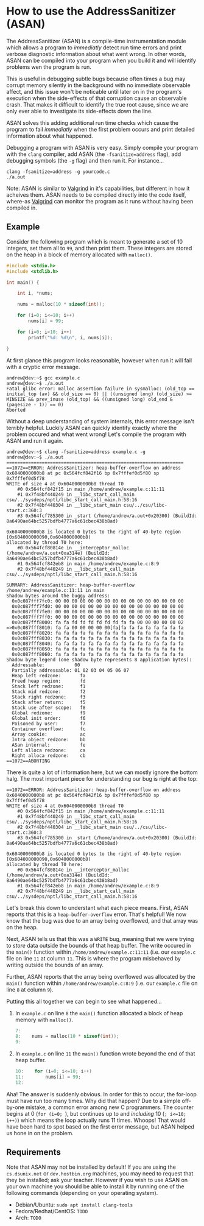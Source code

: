 # How to use the AddressSanitizer (ASAN)

The AddressSanitizer (ASAN) is a compile-time instrumentation module which allows a program to _immediatly_ detect run time errors and print verbose diagnostic information about what went wrong. In other words, ASAN can be compiled into your program when you build it and will identify problems wen the program is run.

This is useful in debugging subtle bugs because often times a bug may corrupt memory silently in the background with no immediate observable affect, and this issue won't be noticable until later on in the program's execution when the side-effects of that corruption cause an observable crash. That makes it difficult to identify the true root cause, since we are only ever able to investigate its side-effects down the line.

ASAN solves this adding additional run time checks which cause the program to fail _immediatly_ when the first problem occurs and print detailed information about what happened.

Debugging a program with ASAN is very easy.  Simply compile your program with the `clang` compiler, add ASAN (the `-fsanitize=address` flag), add debugging symbols (the `-g` flag) and then run it.  For instance...

```
clang -fsanitize=address -g yourcode.c
./a.out
```

Note: ASAN is similar to [Valgrind](valgrind.md) in it's capabilities, but different in how it acheives them.  ASAN needs to be compiled directly into the code itself, where-as [Valgrind](valgrind.md) can monitor the program as it runs without having been compiled in.

## Example

Consider the following program which is meant to generate a set of 10 integers, set them all to `99`, and then print them.  These integers are stored on the heap in a block of memory allocated with `malloc()`.

```c
#include <stdio.h>
#include <stdlib.h>

int main() {

	int i, *nums;

	nums = malloc(10 * sizeof(int));

	for (i=0; i<=10; i++)
		nums[i] = 99;

	for (i=0; i<10; i++)
		printf("%d: %d\n", i, nums[i]);

}
```

At first glance this program looks reasonable, however when run it will fail with a cryptic error message.

```
andrew@dev:~$ gcc example.c
andrew@dev:~$ ./a.out 
Fatal glibc error: malloc assertion failure in sysmalloc: (old_top == initial_top (av) && old_size == 0) || ((unsigned long) (old_size) >= MINSIZE && prev_inuse (old_top) && ((unsigned long) old_end & (pagesize - 1)) == 0)
Aborted
```

Without a deep understanding of system internals, this error message isn't terribly helpful. Luckily ASAN can quickly identify exactly where the problem occured and what went wrong! Let's compile the program with ASAN and run it again.

```
andrew@dev:~$ clang -fsanitize=address example.c -g
andrew@dev:~$ ./a.out 
=================================================================
==1072==ERROR: AddressSanitizer: heap-buffer-overflow on address 0x6040000000b8 at pc 0x564fcf842f16 bp 0x7fffef0d5f80 sp 0x7fffef0d5f78
WRITE of size 4 at 0x6040000000b8 thread T0
    #0 0x564fcf842f15 in main /home/andrew/example.c:11:11
    #1 0x7f48bf440249 in __libc_start_call_main csu/../sysdeps/nptl/libc_start_call_main.h:58:16
    #2 0x7f48bf440304 in __libc_start_main csu/../csu/libc-start.c:360:3
    #3 0x564fcf785300 in _start (/home/andrew/a.out+0x20300) (BuildId: 8a6490ae64bc5257bdfb4777a6c61cbec438b8ad)

0x6040000000b8 is located 0 bytes to the right of 40-byte region [0x604000000090,0x6040000000b8)
allocated by thread T0 here:
    #0 0x564fcf80814e in __interceptor_malloc (/home/andrew/a.out+0xa314e) (BuildId: 8a6490ae64bc5257bdfb4777a6c61cbec438b8ad)
    #1 0x564fcf842eb8 in main /home/andrew/example.c:8:9
    #2 0x7f48bf440249 in __libc_start_call_main csu/../sysdeps/nptl/libc_start_call_main.h:58:16

SUMMARY: AddressSanitizer: heap-buffer-overflow /home/andrew/example.c:11:11 in main
Shadow bytes around the buggy address:
  0x0c087fff7fc0: 00 00 00 00 00 00 00 00 00 00 00 00 00 00 00 00
  0x0c087fff7fd0: 00 00 00 00 00 00 00 00 00 00 00 00 00 00 00 00
  0x0c087fff7fe0: 00 00 00 00 00 00 00 00 00 00 00 00 00 00 00 00
  0x0c087fff7ff0: 00 00 00 00 00 00 00 00 00 00 00 00 00 00 00 00
  0x0c087fff8000: fa fa fd fd fd fd fd fd fa fa 00 00 00 00 00 02
=>0x0c087fff8010: fa fa 00 00 00 00 00[fa]fa fa fa fa fa fa fa fa
  0x0c087fff8020: fa fa fa fa fa fa fa fa fa fa fa fa fa fa fa fa
  0x0c087fff8030: fa fa fa fa fa fa fa fa fa fa fa fa fa fa fa fa
  0x0c087fff8040: fa fa fa fa fa fa fa fa fa fa fa fa fa fa fa fa
  0x0c087fff8050: fa fa fa fa fa fa fa fa fa fa fa fa fa fa fa fa
  0x0c087fff8060: fa fa fa fa fa fa fa fa fa fa fa fa fa fa fa fa
Shadow byte legend (one shadow byte represents 8 application bytes):
  Addressable:           00
  Partially addressable: 01 02 03 04 05 06 07 
  Heap left redzone:       fa
  Freed heap region:       fd
  Stack left redzone:      f1
  Stack mid redzone:       f2
  Stack right redzone:     f3
  Stack after return:      f5
  Stack use after scope:   f8
  Global redzone:          f9
  Global init order:       f6
  Poisoned by user:        f7
  Container overflow:      fc
  Array cookie:            ac
  Intra object redzone:    bb
  ASan internal:           fe
  Left alloca redzone:     ca
  Right alloca redzone:    cb
==1072==ABORTING
```

There is quite a lot of information here, but we can mostly ignore the bottom halg.  The most important piece for understanding our bug is right at the top:

```
==1072==ERROR: AddressSanitizer: heap-buffer-overflow on address 0x6040000000b8 at pc 0x564fcf842f16 bp 0x7fffef0d5f80 sp 0x7fffef0d5f78
WRITE of size 4 at 0x6040000000b8 thread T0
    #0 0x564fcf842f15 in main /home/andrew/example.c:11:11
    #1 0x7f48bf440249 in __libc_start_call_main csu/../sysdeps/nptl/libc_start_call_main.h:58:16
    #2 0x7f48bf440304 in __libc_start_main csu/../csu/libc-start.c:360:3
    #3 0x564fcf785300 in _start (/home/andrew/a.out+0x20300) (BuildId: 8a6490ae64bc5257bdfb4777a6c61cbec438b8ad)

0x6040000000b8 is located 0 bytes to the right of 40-byte region [0x604000000090,0x6040000000b8)
allocated by thread T0 here:
    #0 0x564fcf80814e in __interceptor_malloc (/home/andrew/a.out+0xa314e) (BuildId: 8a6490ae64bc5257bdfb4777a6c61cbec438b8ad)
    #1 0x564fcf842eb8 in main /home/andrew/example.c:8:9
    #2 0x7f48bf440249 in __libc_start_call_main csu/../sysdeps/nptl/libc_start_call_main.h:58:16
```

Let's break this down to understant what each piece means.  First, ASAN reports that this is a `heap-buffer-overflow` error.  That's helpful!  We now know that the bug was due to an array being overflowed, and that array was on the heap.

Next, ASAN tells us that this was a `WRITE` bug, meaning that we were trying to _store_ data outside the bounds of that heap buffer.  The write occured in the `main()` function within `/home/andrew/example.c:11:11` (i.e. our `example.c` file on line `11` at column `11`.  This is where the program misbehaved by writing outside the bounds of an array.

Further, ASAN reports that the array being overflowed was allocated by the `main()` function within `/home/andrew/example.c:8:9` (i.e. our `example.c` file on line `8` at column `9`).

Putting this all together we can begin to see what happened...

 1. In `example.c` on line `8` the `main()` function allocated a block of heap memory with `malloc()`.

    ```c
    7:
    8:    nums = malloc(10 * sizeof(int));
    9:
    ```

 2. In `example.c` on line `11` the `main()` function wrote beyond the end of that heap buffer.

    ```c
    10:    for (i=0; i<=10; i++)
    11:        nums[i] = 99;
    12:
    ```

Aha! The answer is suddenly obvious.  In order for this to occur, the for-loop must have run too many times.  Why did that happen?  Due to a simple off-by-one mistake, a common error among new C programmers.  The counter begins at 0 (`for (i=0; `), but continues up to and _including_ 10 (`; i<=10; i++)`) which means the loop actually runs 11 times. Whoops! That would have been hard to spot based on the first error message, but ASAN helped us hone in on the problem.

## Requirements

Note that ASAN may not be installed by default!  If you are using the `cs.dsunix.net` or `dev.hostbin.org` machines, you may need to request that they be installed; ask your teacher. However if you wish to use ASAN on your own machine you should be able to install it by running one of the following commands (depending on your operating system).

 - Debian/Ubuntu: `sudo apt install clang-tools`
 - Fedora/Redhat/CentOS: `TODO`
 - Arch: `TODO`

